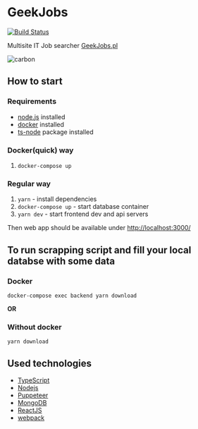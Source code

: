 # GeekJobs

[![Build Status](https://travis-ci.org/raqso/geek-jobs.svg?branch=master)](https://travis-ci.org/raqso/geek-jobs)

Multisite IT Job searcher
[GeekJobs.pl](http://GeekJobs.pl)

![carbon](https://user-images.githubusercontent.com/13930984/48865164-043e3900-edcf-11e8-8fa9-68bb04048eef.png)

## How to start

### Requirements

- [node.js](https://nodejs.org/en/) installed
- [docker](https://docs.docker.com/get-docker/) installed
- [ts-node](https://www.npmjs.com/package/ts-node) package installed

### Docker(quick) way

1. `docker-compose up`

### Regular way

1. `yarn` - install dependencies
2. `docker-compose up` - start database container
3. `yarn dev` - start frontend dev and api servers

Then web app should be available under [http://localhost:3000/](http://localhost:3000/)

## To run scrapping script and fill your local databse with some data

### Docker

`docker-compose exec backend yarn download`

**OR**

### Without docker

`yarn download`

## Used technologies

- [TypeScript](https://www.typescriptlang.org/)
- [Nodejs](https://nodejs.org/en/)
- [Puppeteer](https://developers.google.com/web/tools/puppeteer/)
- [MongoDB](https://www.mongodb.com/)
- [ReactJS](https://reactjs.org/)
- [webpack](https://webpack.js.org/)
